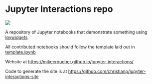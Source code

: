 # Jupyter Interactions repo

![](https://api.travis-ci.org/mikecroucher/jupyter-interactions.svg?branch=master)

A repository of Jupyter notebooks that demonstrate something using [ipywidgets](https://github.com/ipython/ipywidgets). 

All contributed notebooks should follow the template laid out in [template.ipynb](./template.ipynb)

Website at https://mikecroucher.github.io/jupyter-interactions/


Code to generate the site is at https://github.com/christianp/jupyter-interactions-site
